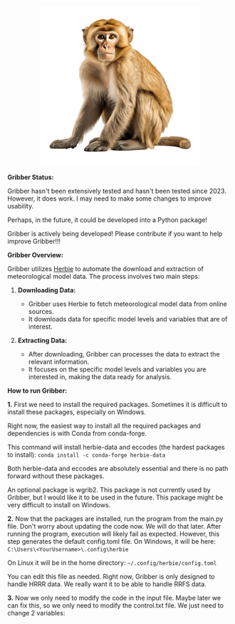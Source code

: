 <p align="center">
  <img src="images/monkey.png" alt="Logo" />
</p>

**Gribber Status:**

Gribber hasn't been extensively tested and hasn't been tested since 2023. However, it does work. I may need to make some changes to improve usability.

Perhaps, in the future, it could be developed into a Python package!

Gribber is actively being developed! Please contribute if you want to help improve Gribber!!!

**Gribber Overview:**

Gribber utilizes [Herbie](https://github.com/blaylockbk/Herbie) to automate the download and extraction of meteorological model data. The process involves two main steps:

1. **Downloading Data:**
   - Gribber uses Herbie to fetch meteorological model data from online sources.
   - It downloads data for specific model levels and variables that are of interest.

2. **Extracting Data:**
   - After downloading, Gribber can processes the data to extract the relevant information.
   - It focuses on the specific model levels and variables you are interested in, making the data ready for analysis.

**How to run Gribber:**

**1.** First we need to install the required packages. Sometimes it is difficult to install these packages, especially on Windows.

   Right now, the easiest way to install all the required packages and dependencies is with Conda from conda-forge.

   This command will install herbie-data and eccodes (the hardest packages to install): 
   `conda install -c conda-forge herbie-data`

   Both herbie-data and eccodes are absolutely essential and there is no path forward without these packages.

   An optional package is wgrib2. This package is not currently used by Gribber, but I would like it to be used in the future. This package might be very difficult to install on Windows.

**2.** Now that the packages are installed, run the program from the main.py file. Don't worry about updating the code now. We will do that later. After running the program, execution will likely fail as expected. However, this step generates the default config.toml file. On Windows, it will be here: `C:\Users\<YourUsername>\.config\herbie`

   On Linux it will be in the home directory:
   `~/.config/herbie/config.toml`

   You can edit this file as needed. Right now, Gribber is only designed to handle HRRR data. We really want it to be able to handle RRFS data.

**3.** Now we only need to modify the code in the input file. Maybe later we can fix this, so we only need to modify the control.txt file. We just need to change 2 variables: